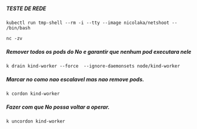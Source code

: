 ##### TESTE DE REDE
```
kubectl run tmp-shell --rm -i --tty --image nicolaka/netshoot -- /bin/bash
```

```
nc -zv
```

##### Remover todos os pods  do No e garantir que nenhum pod executara nele
```
k drain kind-worker --force  --ignore-daemonsets node/kind-worker 
```

##### Marcar no como nao escalavel mas nao remove pods.
```
k cordon kind-worker 
```

##### Fazer com que No possa voltar a operar.
```
k uncordon kind-worker
```